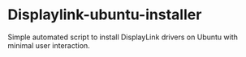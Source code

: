 # Displaylink-ubuntu-installer
Simple automated script to install DisplayLink drivers on Ubuntu with minimal user interaction.
